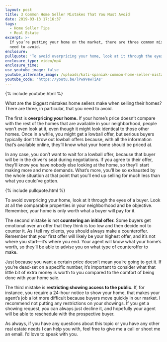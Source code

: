```yaml
---
layout: post
title: 3 Common Home Seller Mistakes That You Must Avoid
date: 2019-03-13 17:16:37
tags:
  - Home Seller Tips
  - Real Estate
excerpt: >-
  If you’re putting your home on the market, there are three common mistakes you
  need to avoid.
enclosure:
pullquote: 'To avoid overpricing your home, look at it through the eyes of a buyer.'
enclosure_type: video/mp4
enclosure_time:
use_youtube_image: false
youtube_alternate_image: /uploads/kati-spaniak-common-home-seller-mistakes-you-must-avoid-youtube.jpg
youtube_code: 'https://youtu.be/lPw9VewTiAs'
---
```


{% include youtube.html %}

What are the biggest mistakes home sellers make when selling their homes? There are three, in particular, that you need to avoid.&nbsp;

The first is **overpricing your home.** If your home’s price doesn’t compare with the rest of the homes that are available in your neighborhood, people won’t even look at it, even though it might look identical to those other homes. Once in a while, you might get a lowball offer, but serious buyers typically don’t throw out lowball offers because, with all the information that’s available online, they’ll know what your home should be priced at.&nbsp;

In any case, you don’t want to wait for a lowball offer, because that buyer will be in the driver’s seat during negotiations. If you agree to their offer, they’ll know you have nobody else looking at the home, so they’ll start making more and more demands. What’s more, you’ll be so exhausted by the whole situation at that point that you’ll end up selling for much less than what you could’ve gotten.

{% include pullquote.html %}

To avoid overpricing your home, look at it through the eyes of a buyer. Look at all the comparable properties in your neighborhood and be objective. Remember, your home is only worth what a buyer will pay for it.&nbsp;

The second mistake is not **countering an initial offer.** Some buyers get emotional over an offer that they think is too low and then decide not to counter it. As I tell my clients, you should always make a counteroffer. Remember that your first offer will likely be your highest offer, and it’s not where you start—it’s where you end. Your agent will know what your home’s worth, so they’ll be able to advise you on what type of counteroffer to make.&nbsp;

Just because you want a certain price doesn’t mean you’re going to get it. If you’re dead-set on a specific number, it’s important to consider what that little bit of extra money is worth to you compared to the comfort of being done with your home sale.&nbsp;

The third mistake is **restricting showing access to the public.** If, for instance, you require a 24-hour notice to show your home, that makes your agent’s job a lot more difficult because buyers move quickly in our market. I recommend not putting any restrictions on your showings. If you get a showing request, you can always just decline it, and hopefully your agent will be able to reschedule with the prospective buyer.&nbsp;

As always, if you have any questions about this topic or you have any other real estate needs I can help you with, feel free to give me a call or shoot me an email. I’d love to speak with you.<br>&nbsp;